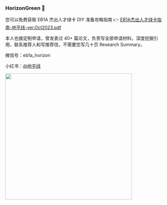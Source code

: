 ### HorizonGreen 👋

您可以免费获取 EB1A 杰出人才绿卡 DIY 准备攻略指南 👉 [EB1A杰出人才绿卡指南-地平线-ver.Oct2023.pdf](https://github.com/EB1A-Horizon/EB1A-Guidance/blob/main/EB1A%E6%9D%B0%E5%87%BA%E4%BA%BA%E6%89%8D%E7%BB%BF%E5%8D%A1%E6%8C%87%E5%8D%97-%E5%9C%B0%E5%B9%B3%E7%BA%BF-ver.Oct2023.pdf)

本人也接定制申请，曾发表过 40+ 篇论文，负责写全部申请材料，深度挖掘引用，联系推荐人和写推荐信，不需要您写几十页 Research Summary。

微信号：eb1a_horizon

小红书：[@地平线](https://www.xiaohongshu.com/user/profile/5fb60b030000000001002437)

<img src="./地平线-微信二维码.jpg" width="400" />
